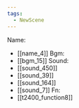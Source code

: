 ```yaml
---
tags:
  - NewScene
---
```

Name:
- [[name_4]]
Bgm:
- [[bgm_15]]
Sound:
- [[sound_450]]
- [[sound_39]]
- [[sound_164]]
- [[sound_7]]
Fn:
- [[t2400_function8]]
